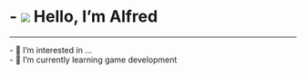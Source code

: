 <h1> <strong>- <img src="https://media.tenor.com/SNL9_xhZl9oAAAAi/waving-hand-joypixels.gif"> Hello, I’m Alfred </strong></h1>
<hr>
- 👀 I’m interested in ...
<br>
- 🌱 I’m currently learning game development

<!---
LeavingPython33/LeavingPython33 is a ✨ special ✨ repository because its `README.md` (this file) appears on your GitHub profile.
You can click the Preview link to take a look at your changes.
--->
